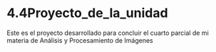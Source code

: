 # 4.4Proyecto_de_la_unidad
Este es el proyecto desarrollado para concluir el cuarto parcial de mi materia de Análisis y Procesamiento de Imágenes

